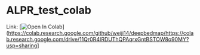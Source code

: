 # ALPR_test_colab
Link: [![Open In Colab](https://colab.research.google.com/assets/colab-badge.svg)](https://colab.research.google.com/github/weiji14/deepbedmap/https://colab.research.google.com/drive/11Qr0R4IRDUThQPAqrxGntBSTOW8o90MY?usp=sharing]
